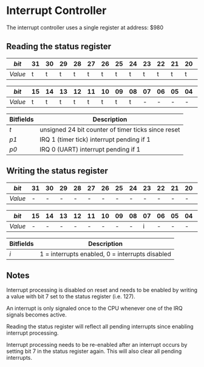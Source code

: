 # Interrupt Controller
The interrupt controller uses a single register at address: $980

## Reading the status register

|_bit_  |31|30|29|28|27|26|25|24|23|22|21|20|19|18|17|16|
|-      |- |- |- |- |- |- |- |- |- |- |- |- |- |- |- |- |
|_Value_|t |t |t |t |t |t |t |t |t |t|t |t |t |t |t |t |

|_bit_  |15|14|13|12|11|10|09|08|07|06|05|04|03|02|01|00|
|-      |- |- |- |- |- |- |- |- |- |- |- |- |- |- |- |- |
|_Value_|t |t |t |t |t |t |t |t |- |- |- |- |- |- |p1 |p0 |


|Bitfields|Description|
|---------|-----------|
| _t_     | unsigned 24 bit counter of timer ticks since reset
| _p1_    | IRQ 1 (timer tick) interrupt pending if 1
| _p0_    | IRQ 0 (UART) interrupt pending if 1



## Writing the status register

|_bit_  |31|30|29|28|27|26|25|24|23|22|21|20|19|18|17|16|
|-      |- |- |- |- |- |- |- |- |- |- |- |- |- |- |- |- |
|_Value_|- |- |- |- |- |- |- |- |- |- |- |- |- |- |- |- |

|_bit_  |15|14|13|12|11|10|09|08|07|06|05|04|03|02|01|00|
|-      |- |- |- |- |- |- |- |- |- |- |- |- |- |- |- |- |
|_Value_|- |- |- |- |- |- |- |- |i |- |- |- |- |- |- |- |


|Bitfields|Description|
|---------|-----------|
| _i_     | 1 = interrupts enabled, 0 = interrupts disabled


## Notes
Interrupt processing is disabled on reset and needs to be enabled by writing a value with
bit 7 set to the status register (i.e. 127).

An interrupt is only signaled once to the CPU whenever one of the IRQ signals becomes active.

Reading the status register will reflect all pending interrupts since enabling interrupt processing.

Interrupt processing needs to be re-enabled after an interrupt occurs by setting bit 7 in the status register again. This will also clear all pending interrupts.

